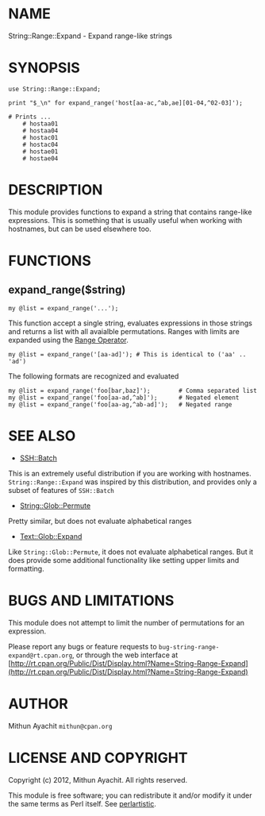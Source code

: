 # NAME

String::Range::Expand - Expand range-like strings

# SYNOPSIS

    use String::Range::Expand;

    print "$_\n" for expand_range('host[aa-ac,^ab,ae][01-04,^02-03]');

    # Prints ...
        # hostaa01
        # hostaa04
        # hostac01
        # hostac04
        # hostae01
        # hostae04

# DESCRIPTION

This module provides functions to expand a string that contains
range-like expressions. This is something that is usually useful when
working with hostnames, but can be used elsewhere too.

# FUNCTIONS

## expand\_range($string)

    my @list = expand_range('...');

This function accept a single string, evaluates expressions in those
strings and returns a list with all avaialble permutations. Ranges with
limits are expanded using the [Range Operator](http://perldoc.perl.org/perlop.html\#Range-Operators).

    my @list = expand_range('[aa-ad]'); # This is identical to ('aa' .. 'ad')

The following formats are recognized and evaluated

    my @list = expand_range('foo[bar,baz]');        # Comma separated list
    my @list = expand_range('foo[aa-ad,^ab]');      # Negated element
    my @list = expand_range('foo[aa-ag,^ab-ad]');   # Negated range



# SEE ALSO

- [SSH::Batch](http://search.cpan.org/perldoc?SSH::Batch)

This is an extremely useful distribution if you are working with
hostnames. `String::Range::Expand` was inspired by this distribution,
and provides only a subset of features of `SSH::Batch`

- [String::Glob::Permute](http://search.cpan.org/perldoc?String::Glob::Permute)

Pretty similar, but does not evaluate alphabetical ranges

- [Text::Glob::Expand](http://search.cpan.org/perldoc?Text::Glob::Expand)

Like `String::Glob::Permute`, it does not evaluate alphabetical
ranges. But it does provide some additional functionality like setting
upper limits and formatting.

# BUGS AND LIMITATIONS

This module does not attempt to limit the number of permutations for an
expression.

Please report any bugs or feature requests to
`bug-string-range-expand@rt.cpan.org`, or through the web interface at
[http://rt.cpan.org/Public/Dist/Display.html?Name=String-Range-Expand](http://rt.cpan.org/Public/Dist/Display.html?Name=String-Range-Expand)

# AUTHOR

Mithun Ayachit `mithun@cpan.org`

# LICENSE AND COPYRIGHT

Copyright (c) 2012, Mithun Ayachit. All rights reserved.

This module is free software; you can redistribute it and/or modify it
under the same terms as Perl itself. See [perlartistic](http://search.cpan.org/perldoc?perlartistic).
